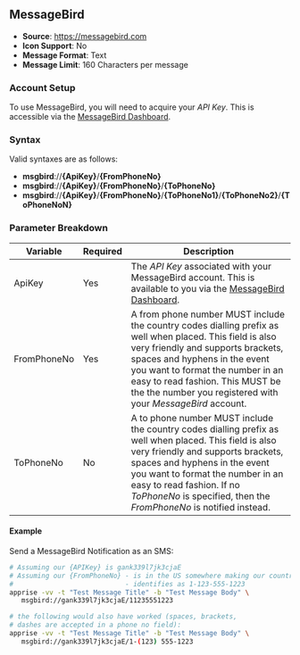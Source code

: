 ## MessageBird
* **Source**: https://messagebird.com
* **Icon Support**: No
* **Message Format**: Text
* **Message Limit**: 160 Characters per message

### Account Setup
To use MessageBird, you will need to acquire your _API Key_. This is accessible via the [MessageBird Dashboard](https://dashboard.messagebird.com/en/user/index).

### Syntax
Valid syntaxes are as follows:
* **msgbird**://**{ApiKey}**/**{FromPhoneNo}**
* **msgbird**://**{ApiKey}**/**{FromPhoneNo}**/**{ToPhoneNo}**
* **msgbird**://**{ApiKey}**/**{FromPhoneNo}**/**{ToPhoneNo1}**/**{ToPhoneNo2}**/**{ToPhoneNoN}**

### Parameter Breakdown
| Variable        | Required | Description
| --------------- | -------- | -----------
| ApiKey         | Yes      | The _API Key_ associated with your MessageBird account.  This is available to you via the [MessageBird Dashboard](https://dashboard.messagebird.com/en/user/index).
| FromPhoneNo     | Yes      | A from phone number MUST include the country codes dialling prefix as well when placed.  This field is also very friendly and supports brackets, spaces and hyphens in the event you want to format the number in an easy to read fashion. This MUST be the the number you registered with your *MessageBird* account.
| ToPhoneNo     | No      | A to phone number MUST include the country codes dialling prefix as well when placed.  This field is also very friendly and supports brackets, spaces and hyphens in the event you want to format the number in an easy to read fashion. If no *ToPhoneNo* is specified, then the *FromPhoneNo* is notified instead.

#### Example
Send a MessageBird Notification as an SMS:
```bash
# Assuming our {APIKey} is gank339l7jk3cjaE
# Assuming our {FromPhoneNo} - is in the US somewhere making our country code +1
#                            - identifies as 1-123-555-1223
apprise -vv -t "Test Message Title" -b "Test Message Body" \
   msgbird://gank339l7jk3cjaE/11235551223

# the following would also have worked (spaces, brackets,
# dashes are accepted in a phone no field):
apprise -vv -t "Test Message Title" -b "Test Message Body" \
   msgbird://gank339l7jk3cjaE/1-(123) 555-1223
```